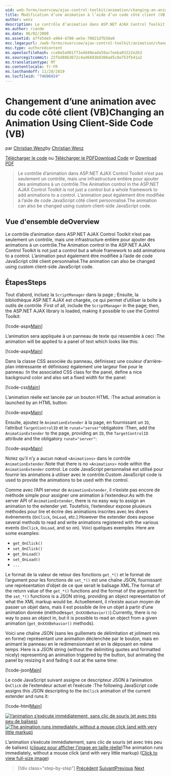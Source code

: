 ```yaml
---
uid: web-forms/overview/ajax-control-toolkit/animation/changing-an-animation-using-client-side-code-vb
title: Modification d’une animation à l’aide d’un code côté client (VB) | Microsoft Docs
author: wenz
description: Le contrôle d’animation dans ASP.NET AJAX Control Toolkit n’est pas seulement un contrôle, mais une infrastructure entière pour ajouter des animations à un contrôle. L’animation peut également...
ms.author: riande
ms.date: 06/02/2008
ms.assetid: a7fe5de5-a964-4780-ae5e-70821dfb50a0
msc.legacyurl: /web-forms/overview/ajax-control-toolkit/animation/changing-an-animation-using-client-side-code-vb
msc.type: authoredcontent
ms.openlocfilehash: cce0a5a901f71edd40eada59ac7eeba93222e2b3
ms.sourcegitcommit: 22fbd8863672c4ad6693b8388ad5c8e753fb41a2
ms.translationtype: MT
ms.contentlocale: fr-FR
ms.lasthandoff: 11/28/2019
ms.locfileid: "74606924"
---
```

# <a name="changing-an-animation-using-client-side-code-vb"></a><span data-ttu-id="ad035-104">Changement d’une animation avec du code côté client (VB)</span><span class="sxs-lookup"><span data-stu-id="ad035-104">Changing an Animation Using Client-Side Code (VB)</span></span>

<span data-ttu-id="ad035-105">par [Christian Wenz](https://github.com/wenz)</span><span class="sxs-lookup"><span data-stu-id="ad035-105">by [Christian Wenz](https://github.com/wenz)</span></span>

<span data-ttu-id="ad035-106">[Télécharger le code](https://download.microsoft.com/download/f/9/a/f9a26acd-8df4-4484-8a18-199e4598f411/Animation11.vb.zip) ou [Télécharger le PDF](https://download.microsoft.com/download/6/7/1/6718d452-ff89-4d3f-a90e-c74ec2d636a3/animation11VB.pdf)</span><span class="sxs-lookup"><span data-stu-id="ad035-106">[Download Code](https://download.microsoft.com/download/f/9/a/f9a26acd-8df4-4484-8a18-199e4598f411/Animation11.vb.zip) or [Download PDF](https://download.microsoft.com/download/6/7/1/6718d452-ff89-4d3f-a90e-c74ec2d636a3/animation11VB.pdf)</span></span>

> <span data-ttu-id="ad035-107">Le contrôle d’animation dans ASP.NET AJAX Control Toolkit n’est pas seulement un contrôle, mais une infrastructure entière pour ajouter des animations à un contrôle.</span><span class="sxs-lookup"><span data-stu-id="ad035-107">The Animation control in the ASP.NET AJAX Control Toolkit is not just a control but a whole framework to add animations to a control.</span></span> <span data-ttu-id="ad035-108">L’animation peut également être modifiée à l’aide de code JavaScript côté client personnalisé.</span><span class="sxs-lookup"><span data-stu-id="ad035-108">The animation can also be changed using custom client-side JavaScript code.</span></span>

## <a name="overview"></a><span data-ttu-id="ad035-109">Vue d'ensemble de</span><span class="sxs-lookup"><span data-stu-id="ad035-109">Overview</span></span>

<span data-ttu-id="ad035-110">Le contrôle d’animation dans ASP.NET AJAX Control Toolkit n’est pas seulement un contrôle, mais une infrastructure entière pour ajouter des animations à un contrôle.</span><span class="sxs-lookup"><span data-stu-id="ad035-110">The Animation control in the ASP.NET AJAX Control Toolkit is not just a control but a whole framework to add animations to a control.</span></span> <span data-ttu-id="ad035-111">L’animation peut également être modifiée à l’aide de code JavaScript côté client personnalisé.</span><span class="sxs-lookup"><span data-stu-id="ad035-111">The animation can also be changed using custom client-side JavaScript code.</span></span>

## <a name="steps"></a><span data-ttu-id="ad035-112">Étapes</span><span class="sxs-lookup"><span data-stu-id="ad035-112">Steps</span></span>

<span data-ttu-id="ad035-113">Tout d’abord, incluez la `ScriptManager` dans la page ; Ensuite, la bibliothèque ASP.NET AJAX est chargée, ce qui permet d’utiliser la boîte à outils de contrôle :</span><span class="sxs-lookup"><span data-stu-id="ad035-113">First of all, include the `ScriptManager` in the page; then, the ASP.NET AJAX library is loaded, making it possible to use the Control Toolkit:</span></span>

[!code-aspx[Main](changing-an-animation-using-client-side-code-vb/samples/sample1.aspx)]

<span data-ttu-id="ad035-114">L’animation sera appliquée à un panneau de texte qui ressemble à ceci :</span><span class="sxs-lookup"><span data-stu-id="ad035-114">The animation will be applied to a panel of text which looks like this:</span></span>

[!code-aspx[Main](changing-an-animation-using-client-side-code-vb/samples/sample2.aspx)]

<span data-ttu-id="ad035-115">Dans la classe CSS associée du panneau, définissez une couleur d’arrière-plan intéressante et définissez également une largeur fixe pour le panneau :</span><span class="sxs-lookup"><span data-stu-id="ad035-115">In the associated CSS class for the panel, define a nice background color and also set a fixed width for the panel:</span></span>

[!code-css[Main](changing-an-animation-using-client-side-code-vb/samples/sample3.css)]

<span data-ttu-id="ad035-116">L’animation réelle est lancée par un bouton HTML :</span><span class="sxs-lookup"><span data-stu-id="ad035-116">The actual animation is launched by an HTML button:</span></span>

[!code-aspx[Main](changing-an-animation-using-client-side-code-vb/samples/sample4.aspx)]

<span data-ttu-id="ad035-117">Ensuite, ajoutez le `AnimationExtender` à la page, en fournissant un `ID`, l’attribut `TargetControlID` et le `runat="server"`obligatoire :</span><span class="sxs-lookup"><span data-stu-id="ad035-117">Then, add the `AnimationExtender` to the page, providing an `ID`, the `TargetControlID` attribute and the obligatory `runat="server"`:</span></span>

[!code-aspx[Main](changing-an-animation-using-client-side-code-vb/samples/sample5.aspx)]

<span data-ttu-id="ad035-118">Notez qu’il n’y a aucun nœud `<Animations>` dans le contrôle `AnimationExtender`.</span><span class="sxs-lookup"><span data-stu-id="ad035-118">Note that there is no `<Animations>` node within the `AnimationExtender` control.</span></span> <span data-ttu-id="ad035-119">Le code JavaScript personnalisé est utilisé pour fournir les animations à utiliser avec le contrôle.</span><span class="sxs-lookup"><span data-stu-id="ad035-119">Custom JavaScript code is used to provide the animations to be used with the control.</span></span>

<span data-ttu-id="ad035-120">Comme avec l’API serveur de `AnimationExtender`, il n’existe pas encore de méthode simple pour assigner une animation à l’extendeur.</span><span class="sxs-lookup"><span data-stu-id="ad035-120">As with the server API of `AnimationExtender`, there is no easy way to assign an animation to the extender yet.</span></span> <span data-ttu-id="ad035-121">Toutefois, l’extendeur expose plusieurs méthodes pour lire et écrire des animations inscrites avec les divers événements (`OnClick`, `OnLoad`, etc.).</span><span class="sxs-lookup"><span data-stu-id="ad035-121">However the extender does expose several methods to read and write animations registered with the various events (`OnClick`, `OnLoad`, and so on).</span></span> <span data-ttu-id="ad035-122">Voici quelques exemples :</span><span class="sxs-lookup"><span data-stu-id="ad035-122">Here are some examples:</span></span>

- `get_OnClick()`
- `set_OnClick()`
- `get_OnLoad()`
- `set_OnLoad()`
- `...`

<span data-ttu-id="ad035-123">Le format de la valeur de retour des fonctions `get_*()` et le format de l’argument pour les fonctions de `set_*()` est une chaîne JSON, fournissant une représentation d’objet de ce que serait le balisage XML.</span><span class="sxs-lookup"><span data-stu-id="ad035-123">The format of the return value of the `get_*()` functions and the format of the argument for the `set_*()` functions is a JSON string, providing an object representation of what the XML markup would be.</span></span> <span data-ttu-id="ad035-124">Actuellement, il n’existe aucun moyen de passer un objet dans, mais il est possible de lire un objet à partir d’une animation donnée (méthodes`get_OnXXXBehavior()`).</span><span class="sxs-lookup"><span data-stu-id="ad035-124">Currently, there is no way to pass an object in, but it is possible to read an object from a given animation (`get_OnXXXBehavior()` methods).</span></span>

<span data-ttu-id="ad035-125">Voici une chaîne JSON (sans les guillemets de délimitation et joliment mis en forme) représentant une animation déclenchée par le bouton, mais en animant le panneau en le redimensionnant et en le déposant en même temps :</span><span class="sxs-lookup"><span data-stu-id="ad035-125">Here is a JSON string (without the delimiting quotes and formatted nicely) representing an animation triggered by the button, but animating the panel by resizing it and fading it out at the same time:</span></span>

[!code-json[Main](changing-an-animation-using-client-side-code-vb/samples/sample6.json)]

<span data-ttu-id="ad035-126">Le code JavaScript suivant assigne ce descripteur JSON à l’animation `OnClick` de l’extendeur actuel et l’exécute :</span><span class="sxs-lookup"><span data-stu-id="ad035-126">The following JavaScript code assigns this JSON descripting to the `OnClick` animation of the current extender and runs it:</span></span>

[!code-html[Main](changing-an-animation-using-client-side-code-vb/samples/sample7.html)]

<span data-ttu-id="ad035-127">[![l’animation s’exécute immédiatement, sans clic de souris (et avec très peu de balises)](changing-an-animation-using-client-side-code-vb/_static/image2.png)](changing-an-animation-using-client-side-code-vb/_static/image1.png)</span><span class="sxs-lookup"><span data-stu-id="ad035-127">[![The animation runs immediately, without a mouse click (and with very little markup)](changing-an-animation-using-client-side-code-vb/_static/image2.png)](changing-an-animation-using-client-side-code-vb/_static/image1.png)</span></span>

<span data-ttu-id="ad035-128">L’animation s’exécute immédiatement, sans clic de souris (et avec très peu de balises) ([cliquez pour afficher l’image en taille réelle](changing-an-animation-using-client-side-code-vb/_static/image3.png))</span><span class="sxs-lookup"><span data-stu-id="ad035-128">The animation runs immediately, without a mouse click (and with very little markup) ([Click to view full-size image](changing-an-animation-using-client-side-code-vb/_static/image3.png))</span></span>

> [!div class="step-by-step"]
> <span data-ttu-id="ad035-129">[Précédent](executing-animations-using-client-side-code-vb.md)
> [Suivant](animating-an-updatepanel-control-vb.md)</span><span class="sxs-lookup"><span data-stu-id="ad035-129">[Previous](executing-animations-using-client-side-code-vb.md)
[Next](animating-an-updatepanel-control-vb.md)</span></span>
